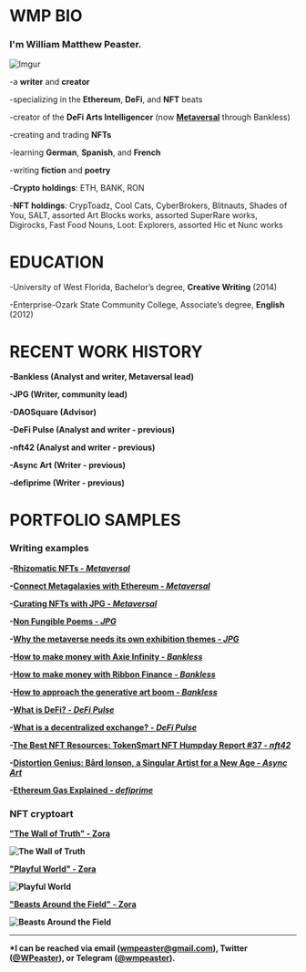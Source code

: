 # <b>WMP BIO</b>

### I'm <b>William Matthew Peaster.</b>

![Imgur](https://i.imgur.com/COmcG3F.jpg)

-a <b>writer</b> and <b>creator</b>

-specializing in the <b>Ethereum</b>, <b>DeFi</b>, and <b>NFT</b> beats

-creator of the <b>DeFi Arts Intelligencer</b> (now <b>[Metaversal](https://metaversal.banklesshq.com/)</b> through Bankless)

-creating and trading <b>NFTs</b>

-learning <b>German</b>, <b>Spanish</b>, and <b>French</b>

-writing <b>fiction</b> and <b>poetry</b>

-<b>Crypto holdings</b>: ETH, BANK, RON

-<b>NFT holdings</b>: CrypToadz, Cool Cats, CyberBrokers, Blitnauts, Shades of You, SALT, assorted Art Blocks works, 
assorted SuperRare works, Digirocks, Fast Food Nouns, Loot: Explorers, assorted Hic et Nunc works

# <b>EDUCATION</b> 

-University of West Florida, Bachelor’s degree, <b>Creative Writing</b> (2014)

-Enterprise-Ozark State Community College, Associate’s degree, <b>English</b> (2012)

# <b>RECENT WORK HISTORY

-<b>Bankless</b> (Analyst and writer, Metaversal lead)
  
-<b>JPG</b> (Writer, community lead)

-<b>DAOSquare</b> (Advisor)

-<b>DeFi Pulse</b> (Analyst and writer - previous)

-<b>nft42</b> (Analyst and writer - previous)
  
-<b>Async Art</b> (Writer - previous)

-<b>defiprime</b> (Writer - previous)

# <b>PORTFOLIO SAMPLES</b>

### Writing examples  
  
-[Rhizomatic NFTs - *Metaversal*](https://metaversal.banklesshq.com/p/rhizomatic-nfts-)
  
-[Connect Metagalaxies with Ethereum - *Metaversal*](https://metaversal.banklesshq.com/p/connecting-metagalaxies-with-ethereum)

-[Curating NFTs with JPG - *Metaversal*](https://metaversal.banklesshq.com/p/curating-nfts-with-jpg)

-[Non Fungible Poems - *JPG*](https://jpg.space/0x08ceb8bba685ee708c9c4c65576837cbe19b9dea/Non-Fungible-Poems?slide=0)
  
-[Why the metaverse needs its own exhibition themes - *JPG*](https://jpg.mirror.xyz/E4Mw_fm4Lm9QlM6cR4fEr21ZyaqhEP3ge104PlX-lQE)
  
-[How to make money with Axie Infinity - *Bankless*](https://newsletter.banklesshq.com/p/how-to-make-money-with-axie-infinity)
  
-[How to make money with Ribbon Finance - *Bankless*](https://newsletter.banklesshq.com/p/how-to-make-money-with-automated)
  
-[How to approach the generative art boom - *Bankless*](https://newsletter.banklesshq.com/p/how-to-approach-the-generative-art)
  
-[What is DeFi? - *DeFi Pulse*](https://defipulse.com/blog/2019/09/03/what-is-defi/)
  
-[What is a decentralized exchange? - *DeFi Pulse*](https://defipulse.com/blog/2019/07/19/what-is-a-decentralized-exchange/)

-[The Best NFT Resources: TokenSmart NFT Humpday Report #37 - *nft42*](https://nft.substack.com/p/the-best-nft-resources-tokensmart)

-[Distortion Genius: Bård Ionson, a Singular Artist for a New Age - *Async Art*](https://edition.async.art/blog/distortion-genius-bard-ionson-a-singular-artist-for-a-new-age)

-[Ethereum Gas Explained - *defiprime*](https://defiprime.com/gas)
  
### NFT cryptoart
  
["The Wall of Truth" - Zora](https://zora.co/wmpeaster/2488)

![The Wall of Truth](https://zora.imgix.net/bafybeidl6zt3ppdryededjkjl4wmcrpr5zdkomrdwe472hhgd7zb73yufu?fit=clip&fm=webp&q=100&w=2160)
  
["Playful World" - Zora](https://zora.co/wmpeaster/3954)
  
![Playful World](https://zora.imgix.net/bafybeickktuw7hlsckmggm4q536wi7qpzkmlebltj3ysvnpzpyzu4k4s4y?fit=clip&fm=webp&q=100&w=2160)

["Beasts Around the Field" - Zora](https://zora.co/wmpeaster/4121)
  
![Beasts Around the Field](https://zora.imgix.net/bafybeibogq6jatt7l2vd36n7jwctm7zhxmvx6gfla5vl3tl357ocmztmoy?fit=clip&fm=webp&q=100&w=2160)

***

*I can be reached via email (wmpeaster@gmail.com), Twitter ([@WPeaster](https://twitter.com/WPeaster)), or Telegram ([@wmpeaster](https://web.telegram.org/#/im?p=@wmpeaster)).
